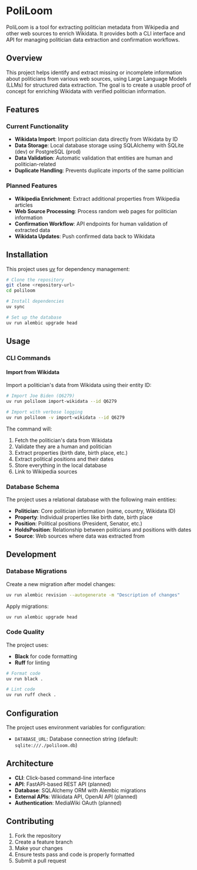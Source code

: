 # PoliLoom

PoliLoom is a tool for extracting politician metadata from Wikipedia and other web sources to enrich Wikidata. It provides both a CLI interface and API for managing politician data extraction and confirmation workflows.

## Overview

This project helps identify and extract missing or incomplete information about politicians from various web sources, using Large Language Models (LLMs) for structured data extraction. The goal is to create a usable proof of concept for enriching Wikidata with verified politician information.

## Features

### Current Functionality

- **Wikidata Import**: Import politician data directly from Wikidata by ID
- **Data Storage**: Local database storage using SQLAlchemy with SQLite (dev) or PostgreSQL (prod)
- **Data Validation**: Automatic validation that entities are human and politician-related
- **Duplicate Handling**: Prevents duplicate imports of the same politician

### Planned Features

- **Wikipedia Enrichment**: Extract additional properties from Wikipedia articles
- **Web Source Processing**: Process random web pages for politician information
- **Confirmation Workflow**: API endpoints for human validation of extracted data
- **Wikidata Updates**: Push confirmed data back to Wikidata

## Installation

This project uses [uv](https://docs.astral.sh/uv/) for dependency management:

```bash
# Clone the repository
git clone <repository-url>
cd poliloom

# Install dependencies
uv sync

# Set up the database
uv run alembic upgrade head
```

## Usage

### CLI Commands

#### Import from Wikidata

Import a politician's data from Wikidata using their entity ID:

```bash
# Import Joe Biden (Q6279)
uv run poliloom import-wikidata --id Q6279

# Import with verbose logging
uv run poliloom -v import-wikidata --id Q6279
```

The command will:

1. Fetch the politician's data from Wikidata
2. Validate they are a human and politician
3. Extract properties (birth date, birth place, etc.)
4. Extract political positions and their dates
5. Store everything in the local database
6. Link to Wikipedia sources

### Database Schema

The project uses a relational database with the following main entities:

- **Politician**: Core politician information (name, country, Wikidata ID)
- **Property**: Individual properties like birth date, birth place
- **Position**: Political positions (President, Senator, etc.)
- **HoldsPosition**: Relationship between politicians and positions with dates
- **Source**: Web sources where data was extracted from

## Development

### Database Migrations

Create a new migration after model changes:

```bash
uv run alembic revision --autogenerate -m "Description of changes"
```

Apply migrations:

```bash
uv run alembic upgrade head
```

### Code Quality

The project uses:

- **Black** for code formatting
- **Ruff** for linting

```bash
# Format code
uv run black .

# Lint code
uv run ruff check .
```

## Configuration

The project uses environment variables for configuration:

- `DATABASE_URL`: Database connection string (default: `sqlite:///./poliloom.db`)

## Architecture

- **CLI**: Click-based command-line interface
- **API**: FastAPI-based REST API (planned)
- **Database**: SQLAlchemy ORM with Alembic migrations
- **External APIs**: Wikidata API, OpenAI API (planned)
- **Authentication**: MediaWiki OAuth (planned)

## Contributing

1. Fork the repository
2. Create a feature branch
3. Make your changes
4. Ensure tests pass and code is properly formatted
5. Submit a pull request

